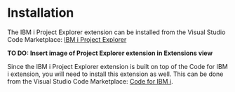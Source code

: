 # Installation

<!-- TO DO: UPDATE MARKETPLACE LINK BELOW -->

The IBM i Project Explorer extension can be installed from the Visual Studio Code Marketplace: [IBM i Project Explorer](https://marketplace.visualstudio.com/items?itemName=IBM.vscode-ibmi-projectexplorer)

<!-- TO DO -->
**TO DO: Insert image of Project Explorer extension in Extensions view**

Since the IBM i Project Explorer extension is built on top of the Code for IBM i extension, you will need to install this extension as well. This can be done from the Visual Studio Code Marketplace: [Code for IBM i](https://marketplace.visualstudio.com/items?itemName=HalcyonTechLtd.code-for-ibmi).